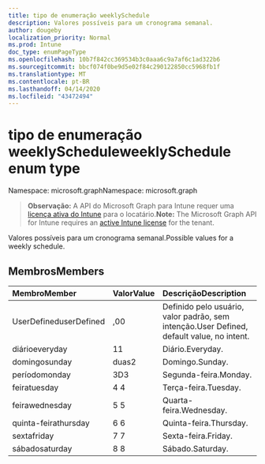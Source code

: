 ```yaml
---
title: tipo de enumeração weeklySchedule
description: Valores possíveis para um cronograma semanal.
author: dougeby
localization_priority: Normal
ms.prod: Intune
doc_type: enumPageType
ms.openlocfilehash: 10b7f842cc369534b3c0aaa6c9a7af6c1ad322b6
ms.sourcegitcommit: bbcf074f0be9d5e02f84c290122850cc5968fb1f
ms.translationtype: MT
ms.contentlocale: pt-BR
ms.lasthandoff: 04/14/2020
ms.locfileid: "43472494"
---
```

# <a name="weeklyschedule-enum-type"></a><span data-ttu-id="410ab-103">tipo de enumeração weeklySchedule</span><span class="sxs-lookup"><span data-stu-id="410ab-103">weeklySchedule enum type</span></span>

<span data-ttu-id="410ab-104">Namespace: microsoft.graph</span><span class="sxs-lookup"><span data-stu-id="410ab-104">Namespace: microsoft.graph</span></span>

> <span data-ttu-id="410ab-105">**Observação:** A API do Microsoft Graph para Intune requer uma [licença ativa do Intune](https://go.microsoft.com/fwlink/?linkid=839381) para o locatário.</span><span class="sxs-lookup"><span data-stu-id="410ab-105">**Note:** The Microsoft Graph API for Intune requires an [active Intune license](https://go.microsoft.com/fwlink/?linkid=839381) for the tenant.</span></span>

<span data-ttu-id="410ab-106">Valores possíveis para um cronograma semanal.</span><span class="sxs-lookup"><span data-stu-id="410ab-106">Possible values for a weekly schedule.</span></span>

## <a name="members"></a><span data-ttu-id="410ab-107">Membros</span><span class="sxs-lookup"><span data-stu-id="410ab-107">Members</span></span>
|<span data-ttu-id="410ab-108">Membro</span><span class="sxs-lookup"><span data-stu-id="410ab-108">Member</span></span>|<span data-ttu-id="410ab-109">Valor</span><span class="sxs-lookup"><span data-stu-id="410ab-109">Value</span></span>|<span data-ttu-id="410ab-110">Descrição</span><span class="sxs-lookup"><span data-stu-id="410ab-110">Description</span></span>|
|:---|:---|:---|
|<span data-ttu-id="410ab-111">UserDefined</span><span class="sxs-lookup"><span data-stu-id="410ab-111">userDefined</span></span>|<span data-ttu-id="410ab-112">,0</span><span class="sxs-lookup"><span data-stu-id="410ab-112">0</span></span>|<span data-ttu-id="410ab-113">Definido pelo usuário, valor padrão, sem intenção.</span><span class="sxs-lookup"><span data-stu-id="410ab-113">User Defined, default value, no intent.</span></span>|
|<span data-ttu-id="410ab-114">diário</span><span class="sxs-lookup"><span data-stu-id="410ab-114">everyday</span></span>|<span data-ttu-id="410ab-115">1</span><span class="sxs-lookup"><span data-stu-id="410ab-115">1</span></span>|<span data-ttu-id="410ab-116">Diário.</span><span class="sxs-lookup"><span data-stu-id="410ab-116">Everyday.</span></span>|
|<span data-ttu-id="410ab-117">domingo</span><span class="sxs-lookup"><span data-stu-id="410ab-117">sunday</span></span>|<span data-ttu-id="410ab-118">duas</span><span class="sxs-lookup"><span data-stu-id="410ab-118">2</span></span>|<span data-ttu-id="410ab-119">Domingo.</span><span class="sxs-lookup"><span data-stu-id="410ab-119">Sunday.</span></span>|
|<span data-ttu-id="410ab-120">período</span><span class="sxs-lookup"><span data-stu-id="410ab-120">monday</span></span>|<span data-ttu-id="410ab-121">3D</span><span class="sxs-lookup"><span data-stu-id="410ab-121">3</span></span>|<span data-ttu-id="410ab-122">Segunda-feira.</span><span class="sxs-lookup"><span data-stu-id="410ab-122">Monday.</span></span>|
|<span data-ttu-id="410ab-123">feira</span><span class="sxs-lookup"><span data-stu-id="410ab-123">tuesday</span></span>|<span data-ttu-id="410ab-124">4 </span><span class="sxs-lookup"><span data-stu-id="410ab-124">4</span></span>|<span data-ttu-id="410ab-125">Terça-feira.</span><span class="sxs-lookup"><span data-stu-id="410ab-125">Tuesday.</span></span>|
|<span data-ttu-id="410ab-126">feira</span><span class="sxs-lookup"><span data-stu-id="410ab-126">wednesday</span></span>|<span data-ttu-id="410ab-127">5 </span><span class="sxs-lookup"><span data-stu-id="410ab-127">5</span></span>|<span data-ttu-id="410ab-128">Quarta-feira.</span><span class="sxs-lookup"><span data-stu-id="410ab-128">Wednesday.</span></span>|
|<span data-ttu-id="410ab-129">quinta-feira</span><span class="sxs-lookup"><span data-stu-id="410ab-129">thursday</span></span>|<span data-ttu-id="410ab-130">6 </span><span class="sxs-lookup"><span data-stu-id="410ab-130">6</span></span>|<span data-ttu-id="410ab-131">Quinta-feira.</span><span class="sxs-lookup"><span data-stu-id="410ab-131">Thursday.</span></span>|
|<span data-ttu-id="410ab-132">sexta</span><span class="sxs-lookup"><span data-stu-id="410ab-132">friday</span></span>|<span data-ttu-id="410ab-133">7 </span><span class="sxs-lookup"><span data-stu-id="410ab-133">7</span></span>|<span data-ttu-id="410ab-134">Sexta-feira.</span><span class="sxs-lookup"><span data-stu-id="410ab-134">Friday.</span></span>|
|<span data-ttu-id="410ab-135">sábado</span><span class="sxs-lookup"><span data-stu-id="410ab-135">saturday</span></span>|<span data-ttu-id="410ab-136">8 </span><span class="sxs-lookup"><span data-stu-id="410ab-136">8</span></span>|<span data-ttu-id="410ab-137">Sábado.</span><span class="sxs-lookup"><span data-stu-id="410ab-137">Saturday.</span></span>|







